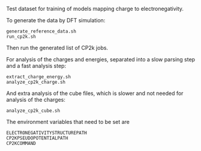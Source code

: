 Test dataset for training of models mapping charge to electronegativity.

To generate the data by DFT simulation:

    generate_reference_data.sh
    run_cp2k.sh

Then run the generated list of CP2k jobs.

For analysis of the charges and energies, separated into a slow parsing step and a fast analysis step:

    extract_charge_energy.sh
    analyze_cp2k_charge.sh

And extra analysis of the cube files, which is slower and not needed for analysis of the charges:

    analyze_cp2k_cube.sh

The environment variables that need to be set are

    ELECTRONEGATIVITYSTRUCTUREPATH
    CP2KPSEUDOPOTENTIALPATH
    CP2KCOMMAND
